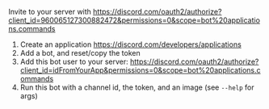 Invite to your server with
https://discord.com/oauth2/authorize?client_id=960065127300882472&permissions=0&scope=bot%20applications.commands

1. Create an application https://discord.com/developers/applications
1. Add a bot, and reset/copy the token
1. Add this bot user to your server: https://discord.com/oauth2/authorize?client_id=idFromYourApp&permissions=0&scope=bot%20applications.commands
1. Run this bot with a channel id, the token, and an image (see `--help` for args)
